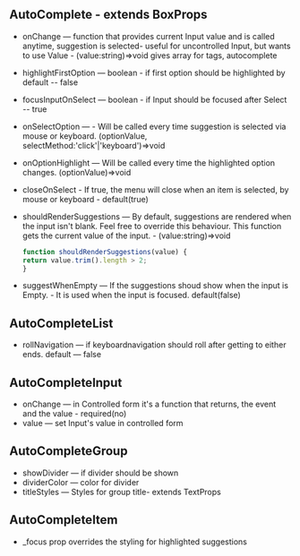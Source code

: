 
## AutoComplete - extends BoxProps

- onChange &mdash; function that provides current Input value and is called anytime, suggestion is selected- useful for uncontrolled Input, but wants to use Value  - (value:string)=>void gives array for tags, autocomplete
- highlightFirstOption &mdash; boolean - if first option should be highlighted by default -- false
- focusInputOnSelect &mdash; boolean - if Input should be focused after Select -- true
- onSelectOption &mdash; - Will be called every time suggestion is selected via mouse or keyboard. (optionValue, selectMethod:'click'|'keyboard')=>void
- onOptionHighlight &mdash; Will be called every time the highlighted option changes. (optionValue)=>void
- closeOnSelect - If true, the menu will close when an item is selected, by mouse or keyboard - default(true)
- shouldRenderSuggestions &mdash; By default, suggestions are rendered when the input isn't blank. Feel free to override this behaviour. This function gets the current value of the input. - (value:string)=>void

    ```js 
    function shouldRenderSuggestions(value) {
    return value.trim().length > 2;
    }
    ```
- suggestWhenEmpty &mdash; If the suggestions shoud show when the input is Empty. - It is used when the input is focused. default(false)

## AutoCompleteList

- rollNavigation &mdash; if keyboardnavigation should roll after getting to either ends. default &mdash; false 

## AutoCompleteInput
    
- onChange &mdash; in Controlled form it's a function that returns, the event and the value - required(no)
- value &mdash; set Input's value in controlled form 

## AutoCompleteGroup

- showDivider &mdash; if divider should be shown
- dividerColor &mdash; color for divider
- titleStyles &mdash; Styles for group title- extends TextProps

## AutoCompleteItem

- _focus prop overrides the styling for highlighted suggestions